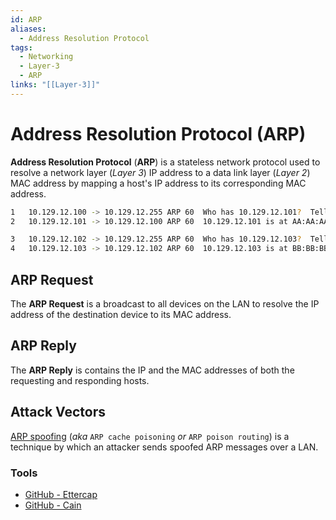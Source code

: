 ```yaml
---
id: ARP
aliases:
  - Address Resolution Protocol
tags:
  - Networking
  - Layer-3
  - ARP
links: "[[Layer-3]]"
---
```


# Address Resolution Protocol (ARP)

**Address Resolution Protocol** (**ARP**) is a stateless network protocol used
to resolve a network layer (*Layer 3*) IP address to a data link layer
(*Layer 2*) MAC address by mapping a host's IP address to its corresponding MAC
address.

```sh
1   10.129.12.100 -> 10.129.12.255 ARP 60  Who has 10.129.12.101?  Tell 10.129.12.100
2   10.129.12.101 -> 10.129.12.100 ARP 60  10.129.12.101 is at AA:AA:AA:AA:AA:AA

3   10.129.12.102 -> 10.129.12.255 ARP 60  Who has 10.129.12.103?  Tell 10.129.12.102
4   10.129.12.103 -> 10.129.12.102 ARP 60  10.129.12.103 is at BB:BB:BB:BB:BB:BB
```

## ARP Request

The **ARP Request** is a broadcast to all devices on the LAN to resolve the IP
address of the destination device to its MAC address.

## ARP Reply

The **ARP Reply** is contains the IP and the MAC addresses of both the
requesting and responding hosts.

## Attack Vectors

[ARP spoofing](https://en.wikipedia.org/wiki/ARP_spoofing) (*aka* `ARP cache
poisoning` *or* `ARP poison routing`) is a technique by which an attacker sends
spoofed ARP messages over a LAN.

### Tools

- [GitHub - Ettercap](https://github.com/Ettercap/ettercap)
- [GitHub - Cain](https://github.com/xchwarze/Cain)
